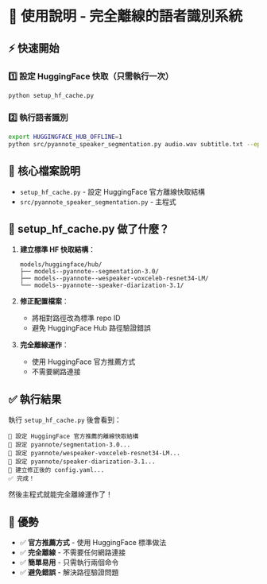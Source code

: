 # 🎯 使用說明 - 完全離線的語者識別系統

## ⚡ 快速開始

### 1️⃣ 設定 HuggingFace 快取（只需執行一次）
```bash
python setup_hf_cache.py
```

### 2️⃣ 執行語者識別
```bash
export HUGGINGFACE_HUB_OFFLINE=1
python src/pyannote_speaker_segmentation.py audio.wav subtitle.txt --episode_num 1
```

## 📁 核心檔案說明

- `setup_hf_cache.py` - 設定 HuggingFace 官方離線快取結構
- `src/pyannote_speaker_segmentation.py` - 主程式

## 🔧 setup_hf_cache.py 做了什麼？

1. **建立標準 HF 快取結構**：
   ```
   models/huggingface/hub/
   ├── models--pyannote--segmentation-3.0/
   ├── models--pyannote--wespeaker-voxceleb-resnet34-LM/
   └── models--pyannote--speaker-diarization-3.1/
   ```

2. **修正配置檔案**：
   - 將相對路徑改為標準 repo ID
   - 避免 HuggingFace Hub 路徑驗證錯誤

3. **完全離線運作**：
   - 使用 HuggingFace 官方推薦方式
   - 不需要網路連接

## ✅ 執行結果

執行 `setup_hf_cache.py` 後會看到：
```
🚀 設定 HuggingFace 官方推薦的離線快取結構
🔄 設定 pyannote/segmentation-3.0...
🔄 設定 pyannote/wespeaker-voxceleb-resnet34-LM...
🔄 設定 pyannote/speaker-diarization-3.1...
📝 建立修正後的 config.yaml...
✅ 完成！
```

然後主程式就能完全離線運作了！

## 🎉 優勢

- ✅ **官方推薦方式** - 使用 HuggingFace 標準做法
- ✅ **完全離線** - 不需要任何網路連接  
- ✅ **簡單易用** - 只需執行兩個命令
- ✅ **避免錯誤** - 解決路徑驗證問題